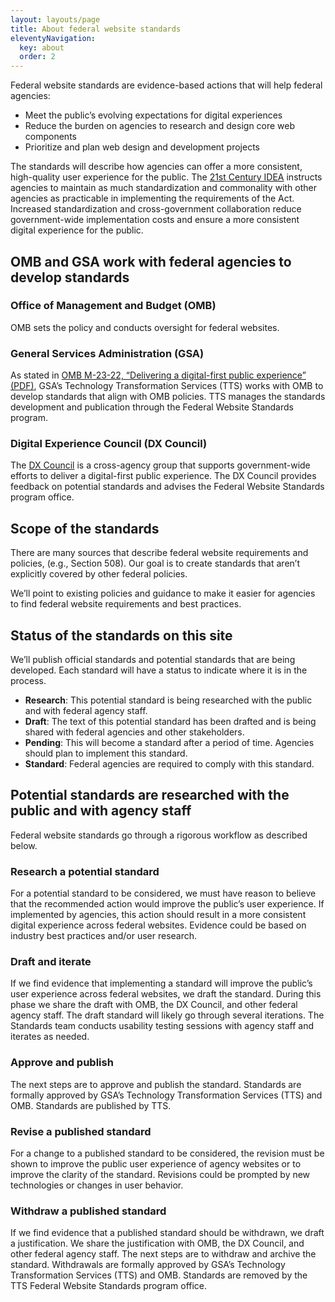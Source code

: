```yaml
---
layout: layouts/page
title: About federal website standards
eleventyNavigation:
  key: about
  order: 2
---
```


Federal website standards are evidence-based actions that will help federal agencies:
- Meet the public’s evolving expectations for digital experiences
- Reduce the burden on agencies to research and design core web components
- Prioritize and plan web design and development projects

The standards will describe how agencies can offer a more consistent, high-quality user experience for the public. The [21st Century IDEA](https://www.congress.gov/bill/115th-congress/house-bill/5759/text) instructs agencies to maintain as much standardization and commonality with other agencies as practicable in implementing the requirements of the Act. Increased standardization and cross-government collaboration reduce government-wide implementation costs and ensure a more consistent digital experience for the public. 


## OMB and GSA work with federal agencies to develop standards

### Office of Management and Budget (OMB)

OMB sets the policy and conducts oversight for federal websites. 

### General Services Administration (GSA)

As stated in [OMB M-23-22, “Delivering a digital-first public experience” (PDF)](https://www.whitehouse.gov/wp-content/uploads/2023/09/M-23-22-Delivering-a-Digital-First-Public-Experience.pdf), GSA’s Technology Transformation Services (TTS) works with OMB to develop standards that align with OMB policies. TTS manages the standards development and publication through the Federal Website Standards program. 

### Digital Experience Council (DX Council)

The [DX Council](https://digital.gov/resources/an-introduction-to-the-digital-experience-council/) is a cross-agency group that supports government-wide efforts to deliver a digital-first public experience. The DX Council provides feedback on potential standards and advises the Federal Website Standards program office.

## Scope of the standards

There are many sources that describe federal website requirements and policies, (e.g., Section 508). Our goal is to create standards that aren’t explicitly covered by other federal policies. 

We’ll point to existing policies and guidance to make it easier for agencies to find federal website requirements and best practices.

## Status of the standards on this site

We’ll publish official standards and potential standards that are being developed. Each standard will have a status to indicate where it is in the process. 

- **Research**: This potential standard is being researched with the public and with federal agency staff.
- **Draft**: The text of this potential standard has been drafted and is being shared with federal agencies and other stakeholders.
- **Pending**: This will become a standard after a period of time. Agencies should plan to implement this standard.
- **Standard**: Federal agencies are required to comply with this standard.

## Potential standards are researched with the public and with agency staff

Federal website standards go through a rigorous workflow as described below. 

### Research a potential standard

For a potential standard to be considered, we must have reason to believe that the recommended action would improve the public’s user experience. If implemented by agencies, this action should result in a more consistent digital experience across federal websites. Evidence could be based on industry best practices and/or user research.

### Draft and iterate

If we find evidence that implementing a standard will improve the public’s user experience across federal websites, we draft the standard. During this phase we share the draft with OMB, the DX Council, and other federal agency staff. The draft standard will likely go through several iterations. The Standards team conducts usability testing sessions with agency staff and iterates as needed. 

### Approve and publish

The next steps are to approve and publish the standard. Standards are formally approved by GSA’s Technology Transformation Services (TTS) and OMB. Standards are published by TTS.

### Revise a published standard

For a change to a published standard to be considered, the revision must be shown to improve the public user experience of agency websites or to improve the clarity of the standard. Revisions could be prompted by new technologies or changes in user behavior.

### Withdraw a published standard

If we find evidence that a published standard should be withdrawn, we draft a justification. We share the justification with OMB, the DX Council, and other federal agency staff. The next steps are to withdraw and archive the standard. Withdrawals are formally approved by GSA’s Technology Transformation Services (TTS) and OMB. Standards are removed by the TTS Federal Website Standards program office.




